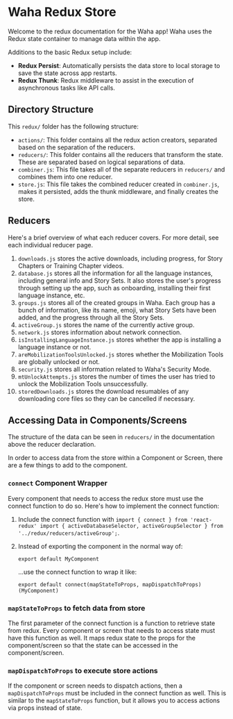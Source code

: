 # Waha Redux Store
Welcome to the redux documentation for the Waha app! Waha uses the Redux state container to manage data within the app.

Additions to the basic Redux setup include:

- **Redux Persist**: Automatically persists the data store to local storage to save the state across app restarts.
- **Redux Thunk**: Redux middleware to assist in the execution of asynchronous tasks like API calls.

## Directory Structure
This `redux/` folder has the following structure:

- `actions/`: This folder contains all the redux action creators, separated based on the separation of the reducers.
- `reducers/`: This folder contains all the reducers that transform the state. These are separated based on logical separations of data.
- `combiner.js`: This file takes all of the separate reducers in `reducers/` and combines them into one reducer.
- `store.js`: This file takes the combined reducer created in `combiner.js`, makes it persisted, adds the thunk middleware, and finally creates the store.

## Reducers
Here's a brief overview of what each reducer covers. For more detail, see each individual reducer page.
1. `downloads.js` stores the active downloads, including progress, for Story Chapters or Training Chapter videos.
2. `database.js` stores all the information for all the language instances, including general info and Story Sets. It also stores the user's progress through setting up the app, such as onboarding, installing their first language instance, etc.
3. `groups.js` stores all of the created groups in Waha. Each group has a bunch of information, like its name, emoji, what Story Sets have been added, and the progress through all the Story Sets.
4. `activeGroup.js` stores the name of the currently active group.
5. `network.js` stores information about network connection.
6. `isInstallingLanguageInstance.js` stores whether the app is installing a language instance or not.
7. `areMobilizationToolsUnlocked.js` stores whether the Mobilization Tools are globally unlocked or not.
8. `security.js` stores all information related to Waha's Security Mode.
9. `mtUnlockAttempts.js` stores the number of times the user has tried to unlock the Mobilization Tools unsuccessfully.
10. `storedDownloads.js` stores the download resumables of any downloading core files so they can be cancelled if necessary.

## Accessing Data in Components/Screens

The structure of the data can be seen in `reducers/` in the documentation above the reducer declaration.

In order to access data from the store within a Component or Screen, there are a few things to add to the component.

### `connect` Component Wrapper

Every component that needs to access the redux store must use the connect function to do so. Here's how to implement the connect function:

1. Include the connect function with `import { connect } from 'react-redux'
import {
activeDatabaseSelector,
  activeGroupSelector
} from '../redux/reducers/activeGroup';`.
2. Instead of exporting the component in the normal way of:

    `export default MyComponent` 
    
    ...use the connect function to wrap it like:

    `export default connect(mapStateToProps, mapDispatchToProps)(MyComponent)`

### `mapStateToProps` to fetch data from store

The first parameter of the connect function is a function to retrieve state from redux. Every component or screen that needs to access state must have this function as well. It maps redux state to the props for the component/screen so that the state can be accessed in the component/screen.

### `mapDispatchToProps` to execute store actions

If the component or screen needs to dispatch actions, then a `mapDispatchToProps` must be included in the connect function as well. This is similar to the `mapStateToProps` function, but it allows you to access actions via props instead of state.